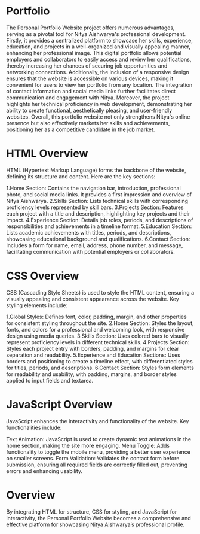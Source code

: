 # Portfolio
The Personal Portfolio Website project offers numerous advantages, serving as a pivotal tool for Nitya Aishwarya's professional development. Firstly, it provides a centralized platform to showcase her skills, experience, education, and projects in a well-organized and visually appealing manner, enhancing her professional image. This digital portfolio allows potential employers and collaborators to easily access and review her qualifications, thereby increasing her chances of securing job opportunities and networking connections. Additionally, the inclusion of a responsive design ensures that the website is accessible on various devices, making it convenient for users to view her portfolio from any location. The integration of contact information and social media links further facilitates direct communication and engagement with Nitya. Moreover, the project highlights her technical proficiency in web development, demonstrating her ability to create functional, aesthetically pleasing, and user-friendly websites. Overall, this portfolio website not only strengthens Nitya's online presence but also effectively markets her skills and achievements, positioning her as a competitive candidate in the job market.

# HTML Overview
HTML (Hypertext Markup Language) forms the backbone of the website, defining its structure and content. Here are the key sections:

1.Home Section: Contains the navigation bar, introduction, professional photo, and social media links. It provides a first impression and overview of Nitya Aishwarya.
2.Skills Section: Lists technical skills with corresponding proficiency levels represented by skill bars.
3.Projects Section: Features each project with a title and description, highlighting key projects and their impact.
4.Experience Section: Details job roles, periods, and descriptions of responsibilities and achievements in a timeline format.
5.Education Section: Lists academic achievements with titles, periods, and descriptions, showcasing educational background and qualifications.
6.Contact Section: Includes a form for name, email, address, phone number, and message, facilitating communication with potential employers or collaborators.
# CSS Overview
CSS (Cascading Style Sheets) is used to style the HTML content, ensuring a visually appealing and consistent appearance across the website. Key styling elements include:

1.Global Styles: Defines font, color, padding, margin, and other properties for consistent styling throughout the site.
2.Home Section: Styles the layout, fonts, and colors for a professional and welcoming look, with responsive design using media queries.
3.Skills Section: Uses colored bars to visually represent proficiency levels in different technical skills.
4.Projects Section: Styles each project entry with borders, padding, and margins for clear separation and readability.
5.Experience and Education Sections: Uses borders and positioning to create a timeline effect, with differentiated styles for titles, periods, and descriptions.
6.Contact Section: Styles form elements for readability and usability, with padding, margins, and border styles applied to input fields and textarea.
# JavaScript Overview
JavaScript enhances the interactivity and functionality of the website. Key functionalities include:

Text Animation: JavaScript is used to create dynamic text animations in the home section, making the site more engaging.
Menu Toggle: Adds functionality to toggle the mobile menu, providing a better user experience on smaller screens.
Form Validation: Validates the contact form before submission, ensuring all required fields are correctly filled out, preventing errors and enhancing usability.

# Overview
By integrating HTML for structure, CSS for styling, and JavaScript for interactivity, the Personal Portfolio Website becomes a comprehensive and effective platform for showcasing Nitya Aishwarya’s professional profile.
